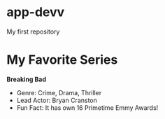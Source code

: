# app-devv
My first repository
# My Favorite Series
**Breaking Bad**
- Genre: Crime, Drama, Thriller
- Lead Actor: Bryan Cranston
- Fun Fact: It has own 16 Primetime Emmy Awards!
